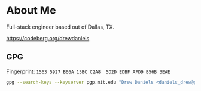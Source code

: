 # About Me
Full-stack engineer based out of Dallas, TX.

https://codeberg.org/drewdaniels

## GPG
Fingerprint: `1563 5927 B66A 15BC C2A8  5D2D EDBF AFD9 B56B 3EAE`

```bash
gpg --search-keys --keyserver pgp.mit.edu "Drew Daniels <daniels_drew@protonmail.com>"
```
